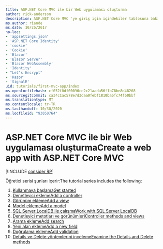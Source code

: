 ```yaml
---
title: ASP.NET Core MVC ile bir Web uygulaması oluşturma
author: rick-anderson
description: ASP.NET Core MVC 'ye giriş için içindekiler tablosuna bakın.
ms.author: riande
ms.date: 10/26/2017
no-loc:
- 'appsettings.json'
- 'ASP.NET Core Identity'
- 'cookie'
- 'Cookie'
- 'Blazor'
- 'Blazor Server'
- 'Blazor WebAssembly'
- 'Identity'
- "Let's Encrypt"
- 'Razor'
- 'SignalR'
uid: tutorials/first-mvc-app/index
ms.openlocfilehash: cf052f0df00096ce2c21aada56f1b78be8d48208
ms.sourcegitcommit: ca34c1ac578e7d3daa0febf1810ba5fc74f60bbf
ms.translationtype: MT
ms.contentlocale: tr-TR
ms.lasthandoff: 10/30/2020
ms.locfileid: "93050764"
---
```

# <a name="create-a-web-app-with-aspnet-core-mvc"></a><span data-ttu-id="73f04-103">ASP.NET Core MVC ile bir Web uygulaması oluşturma</span><span class="sxs-lookup"><span data-stu-id="73f04-103">Create a web app with ASP.NET Core MVC</span></span>

[!INCLUDE [consider RP](~/includes/razor.md)]

<span data-ttu-id="73f04-104">Öğretici serisi şunları içerir:</span><span class="sxs-lookup"><span data-stu-id="73f04-104">The tutorial series includes the following:</span></span>

1. [<span data-ttu-id="73f04-105">Kullanmaya başlama</span><span class="sxs-lookup"><span data-stu-id="73f04-105">Get started</span></span>](start-mvc.md)
1. [<span data-ttu-id="73f04-106">Denetleyici ekleme</span><span class="sxs-lookup"><span data-stu-id="73f04-106">Add a controller</span></span>](adding-controller.md)
1. [<span data-ttu-id="73f04-107">Görünüm ekleme</span><span class="sxs-lookup"><span data-stu-id="73f04-107">Add a view</span></span>](adding-view.md)
1. [<span data-ttu-id="73f04-108">Model ekleme</span><span class="sxs-lookup"><span data-stu-id="73f04-108">Add a model</span></span>](adding-model.md)
1. [<span data-ttu-id="73f04-109">SQL Server LocalDB ile çalışma</span><span class="sxs-lookup"><span data-stu-id="73f04-109">Work with SQL Server LocalDB</span></span>](working-with-sql.md)
1. [<span data-ttu-id="73f04-110">Denetleyici metotları ve görünümleri</span><span class="sxs-lookup"><span data-stu-id="73f04-110">Controller methods and views</span></span>](controller-methods-views.md)
1. [<span data-ttu-id="73f04-111">Arama ekleme</span><span class="sxs-lookup"><span data-stu-id="73f04-111">Add search</span></span>](search.md)
1. [<span data-ttu-id="73f04-112">Yeni alan ekleme</span><span class="sxs-lookup"><span data-stu-id="73f04-112">Add a new field</span></span>](new-field.md)
1. [<span data-ttu-id="73f04-113">Doğrulama ekleme</span><span class="sxs-lookup"><span data-stu-id="73f04-113">Add validation</span></span>](validation.md)
1. [<span data-ttu-id="73f04-114">Details ve Delete yöntemlerini inceleme</span><span class="sxs-lookup"><span data-stu-id="73f04-114">Examine the Details and Delete methods</span></span>](details.md)
